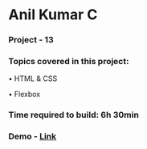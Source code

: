 # Anil Kumar C

### Project - 13

### Topics covered in this project:

•	HTML & CSS

•	Flexbox

### Time required to build: 6h 30min

### Demo - [Link](https://anil-project-13.netlify.app/ )
